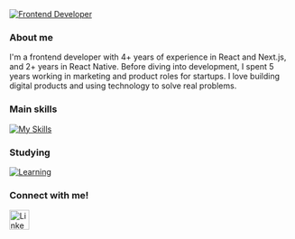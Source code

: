 <!--
    Hey, I'm Gaston Rodriguez!
    Happy to see you here.
-->

<a href="https://git.io/typing-svg">
    <img src="https://readme-typing-svg.herokuapp.com?font=Montserrat&weight=500&size=25&duration=4500&pause=500&color=D9BED1&width=435&lines=Hello%2C+I'm+Gaston+Rodriguez;Frontend+Developer" alt="Frontend Developer"/>
</a>

### About me
I'm a frontend developer with 4+ years of experience in React and Next.js, and 2+ years in React Native. Before diving into development, I spent 5 years working in marketing and product roles for startups. I love building digital products and using technology to solve real problems.

<!--
     This is the list of my skills and tools I am studying!
-->

### Main skills
[![My Skills](https://skillicons.dev/icons?i=react,nextjs,html,css,js,ts,tailwind,sass,flutter,nodejs,express,mongodb,mysql,postgres,github,git,vercel,supabase)](https://skillicons.dev)

### Studying
[![Learning](https://skillicons.dev/icons?i=threejs,nestjs)](https://skillicons.dev)

<!--
     Fast links to my socials!
-->

### Connect with me!
<div>
    <a href="https://www.linkedin.com/in/gaston-d-rodriguez/">
        <img src="https://github.com/user-attachments/assets/880aaea6-79b9-4058-b9b4-342391ca04ea" alt="LinkedIn" width="35" height="35"/>
    </a>
</div>
